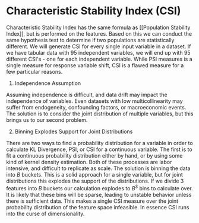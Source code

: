 # Characteristic Stability Index (CSI)
Characteristic Stability Index has the same formula as [[Population Stability Index]], but is performed on the features. Based on this we can conduct the same hypothesis test to determine if two populations are statistically different. We will generate CSI for every single input variable in a dataset. If we have tabular data with 95 independent variables, we will end up with 95 different CSI's - one for each independent variable. While PSI measures is a single measure for response variable shift, CSI is a flawed measure for a few particular reasons. 

1. Independence Assumption 

Assuming independence is difficult, and data drift may impact the independence of variables. Even datasets with low multicollinearity may suffer from endogeneity, confounding factors, or macroeconomic events. The solution is to consider the joint distribution of multiple variables, but this brings us to our second problem. 

2. Binning Explodes Support for Joint Distributions 

There are two ways to find a probability distribution for a variable in order to calculate KL Divergence, PSI, or CSI for a continuous variable. The first is to fit a continuous probability distribution either by hand, or by using some kind of kernel density estimation. Both of these processes are labor intensive, and difficult to replicate as scale. The solution is binning the data into $B$ buckets. This is a solid approach for a single variable, but for joint distributions this explodes the support of the distributions. If we divide 3 features into $B$ buckets our calculation explodes to $B^3$  bins to calculate over. It is likely that these bins will be sparse, leading to unstable behavior unless there is sufficient data. This makes a single CSI measure over the joint probability distribution of the feature space infeasible. In essence CSI runs into the curse of dimensionality. 

